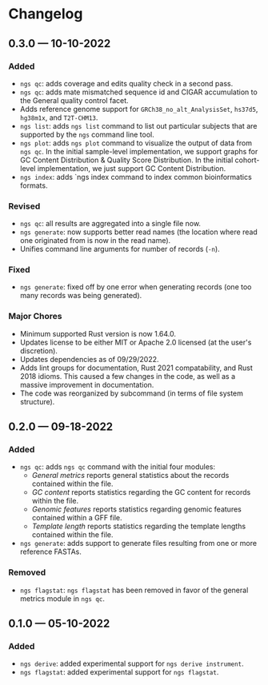 # Changelog

## 0.3.0 — 10-10-2022

### Added

* `ngs qc`: adds coverage and edits quality check in a second pass.
* `ngs qc`: adds mate mismatched sequence id and CIGAR accumulation to the
  General quality control facet.
* Adds reference genome support for `GRCh38_no_alt_AnalysisSet`, `hs37d5`,
  `hg38m1x`, and `T2T-CHM13`.
* `ngs list`: adds `ngs list` command to list out particular subjects that are
  supported by the `ngs` command line tool.
* `ngs plot`: adds `ngs plot` command to visualize the output of data from `ngs
  qc`. In the initial sample-level implementation, we support graphs for GC
  Content Distribution & Quality Score Distribution. In the initial cohort-level
  implementation, we just support GC Content Distribution.
* `ngs index`: adds `ngs index command to index common bioinformatics formats.

### Revised

* `ngs qc`: all results are aggregated into a single file now.
* `ngs generate`: now supports better read names (the location where read one
  originated from is now in the read name).
* Unifies command line arguments for number of records (`-n`).

### Fixed

* `ngs generate`: fixed off by one error when generating records (one too many
  records was being generated).


### Major Chores

* Minimum supported Rust version is now 1.64.0.
* Updates license to be either MIT or Apache 2.0 licensed (at the user's
  discretion).
* Updates dependencies as of 09/29/2022.
* Adds lint groups for documentation, Rust 2021 compatability, and Rust 2018
  idioms. This caused a few changes in the code, as well as a massive
  improvement in documentation.
* The code was reorganized by subcommand (in terms of file system structure).


## 0.2.0 — 09-18-2022

### Added

* `ngs qc`: adds `ngs qc` command with the initial four modules:
  * _General metrics_ reports general statistics about the records contained within the file.
  * _GC content_ reports statistics regarding the GC content for records within the file.
  * _Genomic features_ reports statistics regarding genomic features contained within a GFF file.
  * _Template length_ reports statistics regarding the template lengths contained within the file.
* `ngs generate`: adds support to generate files resulting from one or more reference FASTAs.

### Removed

* `ngs flagstat`: `ngs flagstat` has been removed in favor of the general metrics module in `ngs qc`.

## 0.1.0 — 05-10-2022

### Added

* `ngs derive`: added experimental support for `ngs derive instrument`.
* `ngs flagstat`: added experimental support for `ngs flagstat`.
